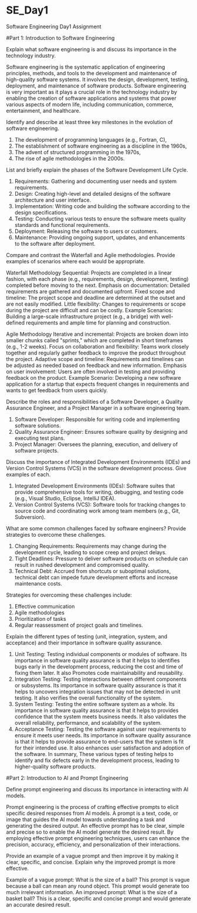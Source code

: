 # SE_Day1
Software Engineering Day1 Assignment

#Part 1: Introduction to Software Engineering

Explain what software engineering is and discuss its importance in the technology industry.

Software engineering is the systematic application of engineering principles, methods, and tools to the development and maintenance of high-quality software systems. It involves the design, development, testing, deployment, and maintenance of software products. 
Software engineering is very important as it plays a crucial role in the technology industry by enabling the creation of software applications and systems that power various aspects of modern life, including communication, commerce, entertainment, and healthcare.


Identify and describe at least three key milestones in the evolution of software engineering.

1. The development of programming languages (e.g., Fortran, C),
2. The establishment of software engineering as a discipline in the 1960s,
3. The advent of structured programming in the 1970s,
4. The rise of agile methodologies in the 2000s.


List and briefly explain the phases of the Software Development Life Cycle.

1. Requirements: Gathering and documenting user needs and system requirements.
2. Design: Creating high-level and detailed designs of the software architecture and user interface.
3. Implementation: Writing code and building the software according to the design specifications.
4. Testing: Conducting various tests to ensure the software meets quality standards and functional requirements.
5. Deployment: Releasing the software to users or customers.
6. Maintenance: Providing ongoing support, updates, and enhancements to the software after deployment.


Compare and contrast the Waterfall and Agile methodologies. Provide examples of scenarios where each would be appropriate.

Waterfall Methodology
Sequential: Projects are completed in a linear fashion, with each phase (e.g., requirements, design, development, testing) completed before moving to the next.
Emphasis on documentation: Detailed requirements are gathered and documented upfront.
Fixed scope and timeline: The project scope and deadline are determined at the outset and are not easily modified.
Little flexibility: Changes to requirements or scope during the project are difficult and can be costly.
Example Scenarios: 
Building a large-scale infrastructure project (e.g., a bridge) with well-defined requirements and ample time for planning and construction.

Agile Methodology
Iterative and incremental: Projects are broken down into smaller chunks called "sprints," which are completed in short timeframes (e.g., 1-2 weeks).
Focus on collaboration and flexibility: Teams work closely together and regularly gather feedback to improve the product throughout the project.
Adaptive scope and timeline: Requirements and timelines can be adjusted as needed based on feedback and new information.
Emphasis on user involvement: Users are often involved in testing and providing feedback on the product.
Example Scenario: 
Developing a new software application for a startup that expects frequent changes in requirements and wants to get feedback from users quickly.

Describe the roles and responsibilities of a Software Developer, a Quality Assurance Engineer, and a Project Manager in a software engineering team.

1. Software Developer: Responsible for writing code and implementing software solutions.
2. Quality Assurance Engineer: Ensures software quality by designing and executing test plans.
3. Project Manager: Oversees the planning, execution, and delivery of software projects.

Discuss the importance of Integrated Development Environments (IDEs) and Version Control Systems (VCS) in the software development process. Give examples of each.

1. Integrated Development Environments (IDEs): Software suites that provide comprehensive tools for writing, debugging, and testing code (e.g., Visual Studio, Eclipse, IntelliJ IDEA).
2. Version Control Systems (VCS): Software tools for tracking changes to source code and coordinating work among team members (e.g., Git, Subversion).

What are some common challenges faced by software engineers? Provide strategies to overcome these challenges.

1. Changing Requirements: Requirements may change during the development cycle, leading to scope creep and project delays.
2. Tight Deadlines: Pressure to deliver software products on schedule can result in rushed development and compromised quality.
3. Technical Debt: Accrued from shortcuts or suboptimal solutions, technical debt can impede future development efforts and increase maintenance costs.

Strategies for overcoming these challenges include:
1. Effective communication
2. Agile methodologies
3. Prioritization of tasks
4. Regular reassessment of project goals and timelines.

Explain the different types of testing (unit, integration, system, and acceptance) and their importance in software quality assurance.

1. Unit Testing: Testing individual components or modules of software. Its importance in software quality assurance is that it helps to identifies bugs early in the development process, reducing the cost and time of fixing them later. It also Promotes code maintainability and reusability.
2. Integration Testing: Testing interactions between different components or subsystems. Its importance in software quality assurance is that it helps to uncovers integration issues that may not be detected in unit testing. It also verifies the overall functionality of the system.
3. System Testing: Testing the entire software system as a whole. Its importance in software quality assurance is that it helps to provides confidence that the system meets business needs. It also validates the overall reliability, performance, and scalability of the system.
4. Acceptance Testing: Testing the software against user requirements to ensure it meets user needs. Its importance in software quality assurance is that it helps to provide assurance to end-users that the system is fit for their intended use. It also enhances user satisfaction and adoption of the software.
In summary, These various types of testing helps to identify and fix defects early in the development process, leading to higher-quality software products.


#Part 2: Introduction to AI and Prompt Engineering

Define prompt engineering and discuss its importance in interacting with AI models.

Prompt engineering is the process of crafting effective prompts to elicit specific desired responses from AI models. A prompt is a text, code, or image that guides the AI model towards understanding a task and generating the desired output. An effective prompt has to be clear, simple and precise so to enable the AI model generate the desired result. By employing effective prompt engineering techniques, users can enhance the precision, accuracy, efficiency, and personalization of their interactions.

Provide an example of a vague prompt and then improve it by making it clear, specific, and concise. Explain why the improved prompt is more effective.

Example of a vague prompt: What is the size of a ball? This prompt is vague because a ball can mean any round object. This prompt would generate too much irrelevant information.
An improved prompt: What is the size of a basket ball? This is a clear, specific and concise prompt and would generate an accurate desired result.
